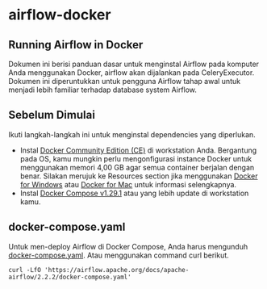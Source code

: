 # airflow-docker

## Running Airflow in Docker

Dokumen ini berisi panduan dasar untuk menginstal Airflow pada komputer Anda menggunakan Docker, airflow akan dijalankan pada CeleryExecutor. Dokumen ini diperuntukkan untuk pengguna Airflow tahap awal untuk menjadi lebih familiar terhadap database system Airflow.

## Sebelum Dimulai

Ikuti langkah-langkah ini untuk menginstal dependencies yang diperlukan.

- Instal [Docker Community Edition (CE)](https://docs.docker.com/engine/install/) di workstation Anda. Bergantung pada OS, kamu mungkin perlu mengonfigurasi instance Docker untuk menggunakan memori 4,00 GB agar semua container berjalan dengan benar. Silakan merujuk ke Resources section jika menggunakan [Docker for Windows](https://docs.docker.com/desktop/windows/) atau [Docker for Mac](https://docs.docker.com/desktop/mac/) untuk informasi selengkapnya.
- Instal [Docker Compose v1.29.1](https://docs.docker.com/compose/install/) atau yang lebih update di workstation kamu.

## docker-compose.yaml

Untuk men-deploy Airflow di Docker Compose, Anda harus mengunduh [docker-compose.yaml](https://airflow.apache.org/docs/apache-airflow/stable/docker-compose.yaml). Atau menggunakan command curl berikut. 
```
curl -LfO 'https://airflow.apache.org/docs/apache-airflow/2.2.2/docker-compose.yaml'
```

